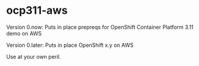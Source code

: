 # ocp311-aws
Version 0.now: Puts in place prepreqs for OpenShift Container Platform 3.11 demo on AWS

Version 0.later: Puts in place OpenShift x.y on AWS

Use at your own peril.
